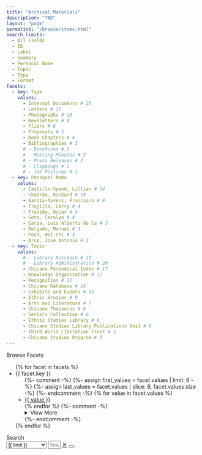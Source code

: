 ```yaml
---
title: "Archival Materials"
description: "TBD"
layout: "page"
permalink: "/browse/items.html"
search_limits:
  - All Fields
  - ID
  - Label
  - Summary
  - Personal Name
  - Topic
  - Type
  - Format
facets:
  - key: Type
    values:
      - Internal Documents # 25
      - Letters # 17
      - Photographs # 13
      - Newsletters # 9
      - Fliers # 6
      - Proposals # 5
      - Book Chapters # 4
      - Bibliographies # 3
      # - Brochures # 2
      # - Meeting Minutes # 2
      # - Press Releases # 2
      # - Clippings # 1
      # - Job Postings # 1
  - key: Personal Name 
    values:
      - Castillo-Speed, Lillian # 24
      - Chabrán, Richard # 19
      - García-Ayvens, Francisco # 9
      - Trujillo, Larry # 4
      - Treviño, Oscar # 4
      - Soto, Carolyn # 4
      - Garza, Luis Alberto de la # 3
      - Delgado, Manuel # 3
      - Poon, Wei Chi # 3
      - Arce, José Antonio # 2
  - key: Topic 
    values:
      # - Library Outreach # 23
      # - Library Administration # 20
      - Chicano Periodical Index # 17
      - Knowledge Organization # 17
      - Recognition # 17
      - Chicano Database # 14
      - Exhibits and Events # 13
      - Ethnic Studies # 9
      - Arts and Literature # 7
      - Chicano Thesaurus # 6
      - Serials Collection # 6
      - Ethnic Studies Library # 6
      - Chicano Studies Library Publications Unit # 6
      - Third World Liberation Front # 5
      - Chicano Studies Program # 5
---
```


<script src="https://unpkg.com/itemsjs@2.1.24/dist/index.umd.js"></script>
<script src="https://unpkg.com/lunr/lunr.js"></script>
<script>
  async function fetchData(dataFile) {
    const response = await fetch(dataFile);
    const data = await response.json();
    return data;
  }
  window.prefixUrl    = "{{ '/' | url }}";
  window.promisedData = fetchData("{{ '/items.json' | url }}"); 
</script>

<div class="md:flex pb-10 not-prose">
  <aside class="flex-none md:block md:basis-1/4 xl:basis-1/5 hidden md:text-sm">
    <div class="font-bold text-2xl tracking-tight mb-4">Browse Facets</div>
    <ul>
      {% for facet in facets %}
      <li class="pb-5">
        <div class="text-xl tracking-tight mb-1">{{ facet.key }}</div>
        <ul>
          {%- comment -%}
          {%- assign first_values = facet.values | limit: 6 -%}
          {%- assign last_values = facet.values | slice: 6, facet.values.size  -%}
          {%- endcomment -%}
          {% for value in facet.values %}
          <li class="border-t border-neutral py-1"><a data="{{ value | remove: ',' | remove: '.' }}" class="link hover:text-accent" href="{{ '/browse/items.html' | url }}?limit={{ facet.key | uri_encode }}&query={{ value | uri_encode }}">{{ value }}</a></li>
          {% endfor %}
          {%- comment -%}
          <details>
            {% for value in last_values %}
            <li class="border-t border-neutral py-1"><a href="{{ '/browse/items.html' | url }}?limit={{ facet.key | uri_encode }}&query={{ value | uri_encode }}">{{ value }}</a></li>
            {% endfor %}
            <summary class="text-accent cursor-pointer">
            View More
            </summary>
          </details>
          {%- endcomment -%}
        </ul>
      </li>
      {% endfor %}
    </ul>
  </aside>

  <main class="flex-auto md:basis-3/4 xl:basis-4/5 md:px-10 not-prose">
    <div class="font-bold text-2xl tracking-tight mb-4">Search</div>
    <div class="join w-full max-w-full mb-8">
      <select size="1" id="search-limit-select" class="focus:outline-none select select-bordered md:select-md select-sm join-item border-1 border-base-content">
        <option disabled>Search Within</option>
        {%- for limit in search_limits -%}
        <option>{{ limit }}</option>
        {%- endfor -%}
      </select>
      <input size="1" id="search-input" class="focus:outline-none font-mono input grow input-bordered md:input-md input-sm join-item border-1 border-base-content" placeholder="Search"/>
      <a href="{{ '/browse/items.html' | url }}" size="1" class="focus:outline-none btn btn-sm md:btn-md btn-outline join-item">✕</a>
      <button size="1" id="search-submit" class="focus:outline-none btn btn-sm md:btn-md btn-outline join-item">
        <svg xmlns="http://www.w3.org/2000/svg" viewBox="0 0 16 16" fill="currentColor" class="w-4 h-4 opacity-70"><path fill-rule="evenodd" d="M9.965 11.026a5 5 0 1 1 1.06-1.06l2.755 2.754a.75.75 0 1 1-1.06 1.06l-2.755-2.754ZM10.5 7a3.5 3.5 0 1 1-7 0 3.5 3.5 0 0 1 7 0Z" clip-rule="evenodd" /></svg>
      </button>
    </div>
    <div id="results-info"></div>
    <div id="results" class="grid grid-cols-2 sm:grid-cols-3 lg:grid-cols-5 gap-10 gap-y-5 items-center">
    </div>
  </main>

</div>

<script src="{{ '/js/search.js' | url }}"></script>